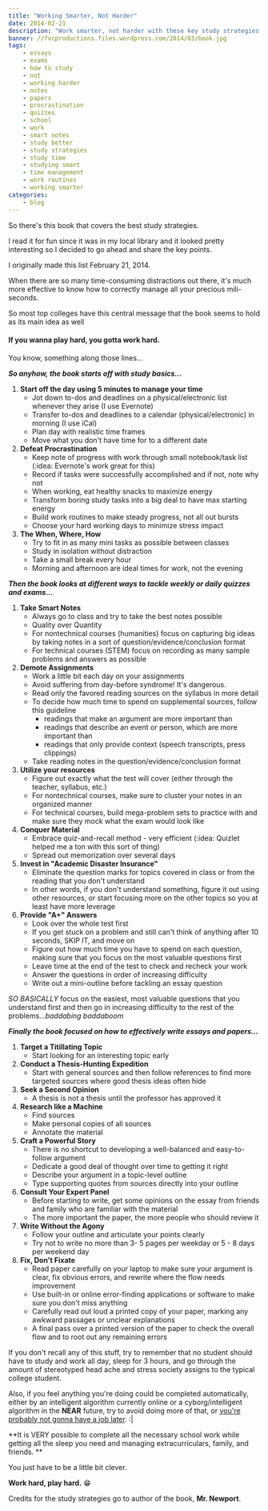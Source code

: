 ```yaml
---
title: "Working Smarter, Not Harder"
date: 2014-02-21
description: "Work smarter, not harder with these key study strategies."
banner: //fvcproductions.files.wordpress.com/2014/03/book.jpg
tags:
    - essays
    - exams
    - how to study
    - not
    - working harder
    - notes
    - papers
    - procrastination
    - quizzes
    - school
    - work
    - smart notes
    - study better
    - study strategies
    - study time
    - studying smart
    - time management
    - work routines
    - working smarter
categories:
    - blog
---
```


So there's this book that covers the best study strategies.

I read it for fun since it was in my local library and it looked pretty interesting so I decided to go ahead and share the key points.

I originally made this list February 21, 2014.

When there are so many time-consuming distractions out there, it's much more effective to know how to correctly manage all your precious mili-seconds.

So most top colleges have this central message that the book seems to hold as its main idea as well

#### If you wanna play hard, you gotta work hard.

You know, something along those lines...

**_So anyhow, the book starts off with study basics…_**

1. **Start off the day using 5 minutes to manage your time**
   * Jot down to-dos and deadlines on a physical/electronic list whenever they arise (I use Evernote)
   * Transfer to-dos and deadlines to a calendar (physical/electronic) in morning (I use iCal)
   * Plan day with realistic time frames
   * Move what you don't have time for to a different date
2. **Defeat Procrastination**
   * Keep note of progress with work through small notebook/task list (:idea: Evernote's work great for this)
   * Record if tasks were successfully accomplished and if not, note why not
   * When working, eat healthy snacks to maximize energy
   * Transform boring study tasks into a big deal to have max starting energy
   * Build work routines to make steady progress, not all out bursts
   * Choose your hard working days to minimize stress impact
3. **The When, Where, How**
   * Try to fit in as many mini tasks as possible between classes
   * Study in isolation without distraction
   * Take a small break every hour
   * Morning and afternoon are ideal times for work, not the evening

**_Then the book looks at different ways to tackle weekly or daily quizzes and exams…_**

1. **Take Smart Notes**
   * Always go to class and try to take the best notes possible
   * Quality over Quantity
   * For nontechnical courses (humanities) focus on capturing big ideas by taking notes in a sort of question/evidence/conclusion format
   * For technical courses (STEM) focus on recording as many sample problems and answers as possible
2. **Demote Assignments**
   * Work a little bit each day on your assignments
   * Avoid suffering from day-before syndrome! It's dangerous.
   * Read only the favored reading sources on the syllabus in more detail
   * To decide how much time to spend on supplemental sources, follow this guideline
     * readings that make an argument are more important than
     * readings that describe an event or person, which are more important than
     * readings that only provide context (speech transcripts, press clippings)
   * Take reading notes in the question/evidence/conclusion format
3. **Utilize your resources**
   * Figure out exactly what the test will cover (either through the teacher, syllabus, etc.)
   * For nontechnical courses, make sure to cluster your notes in an organized manner
   * For technical courses, build mega-problem sets to practice with and make sure they mock what the exam would look like
4. **Conquer Material**
   * Embrace quiz-and-recall method - very efficient (:idea: Quizlet helped me a ton with this sort of thing)
   * Spread out memorization over several days
5. **Invest in "Academic Disaster Insurance"**
   * Eliminate the question marks for topics covered in class or from the reading that you don't understand
   * In other words, if you don't understand something, figure it out using other resources, or start focusing more on the other topics so you at least have more leverage
6. **Provide "A+" Answers**
   * Look over the whole test first
   * If you get stuck on a problem and still can't think of anything after 10 seconds, SKIP IT, and move on
   * Figure out how much time you have to spend on each question, making sure that you focus on the most valuable questions first
   * Leave time at the end of the test to check and recheck your work
   * Answer the questions in order of increasing difficulty
   * Write out a mini-outline before tackling an essay question

_SO BASICALLY_ focus on the easiest, most valuable questions that you understand first and then go in increasing difficulty to the rest of the problems…*baddabing baddaboom*

**_Finally the book focused on how to effectively write essays and papers…_**

1. **Target a Titillating Topic**
   * Start looking for an interesting topic early
2. **Conduct a Thesis-Hunting Expedition**
   * Start with general sources and then follow references to find more targeted sources where good thesis ideas often hide
3. **Seek a Second Opinion**
   * A thesis is not a thesis until the professor has approved it
4. **Research like a Machine**
   * Find sources
   * Make personal copies of all sources
   * Annotate the material
5. **Craft a Powerful Story**
   * There is no shortcut to developing a well-balanced and easy-to-follow argument
   * Dedicate a good deal of thought over time to getting it right
   * Describe your argument in a topic-level outline
   * Type supporting quotes from sources directly into your outline
6. **Consult Your Expert Panel**
   * Before starting to write, get some opinions on the essay from friends and family who are familiar with the material
   * The more important the paper, the more people who should review it
7. **Write Without the Agony**
   * Follow your outline and articulate your points clearly
   * Try not to write no more than 3- 5 pages per weekday or 5 - 8 days per weekend day
8. **Fix, Don't Fixate**
   * Read paper carefully on your laptop to make sure your argument is clear, fix obvious errors, and rewrite where the flow needs improvement
   * Use built-in or online error-finding applications or software to make sure you don't miss anything
   * Carefully read out loud a printed copy of your paper, marking any awkward passages or unclear explanations
   * A final pass over a printed version of the paper to check the overall flow and to root out any remaining errors

If you don't recall any of this stuff, try to remember that no student should have to study and work all day, sleep for 3 hours, and go through the amount of stereotyped head ache and stress society assigns to the typical college student.

Also, if you feel anything you're doing could be completed automatically, either by an intelligent algorithm currently online or a cyborg/intelligent algorithm in the **NEAR** future, try to avoid doing more of that, or [you're probably not gonna have a job later](//www.economist.com/news/briefing/21594264-previous-technological-innovation-has-always-delivered-more-long-run-employment-not-less "Economist Article on Tech Replacing People"). :|

**It is VERY possible to complete all the necessary school work while getting all the sleep you need and managing extracurriculars, family, and friends. **

You just have to be a little bit clever.

**Work hard, play hard.** 😁

Credits for the study strategies go to author of the book, **Mr. Newport**.
